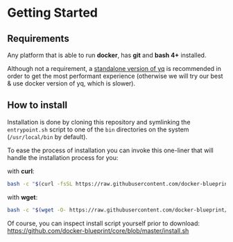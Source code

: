 # Getting Started

## Requirements

Any platform that is able to run **docker**, has **git** and **bash 4+**
installed.

Although not a requirement, a [standalone version of yq](https://github.com/mikefarah/yq#install)
is recommended in order to get the most performant experience (otherwise we
will try our best & use docker version of yq, which is slower).

## How  to install

Installation is done by cloning this repository and symlinking the
`entrypoint.sh` script to one of the `bin` directories on the system
(`/usr/local/bin` by default).

To ease the process of installation you can invoke this one-liner that will
handle the installation process for you:

with **curl**:

```sh
bash -c "$(curl -fsSL https://raw.githubusercontent.com/docker-blueprint/core/master/install.sh)"
```

with **wget**:

```sh
bash -c "$(wget -O- https://raw.githubusercontent.com/docker-blueprint/core/master/install.sh)"
```

Of course, you can inspect install script yourself prior to download:
https://github.com/docker-blueprint/core/blob/master/install.sh

